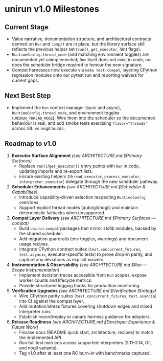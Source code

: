 # unirun v1.0 Milestones

## Current Stage
- Value narrative, documentation structure, and architectural contracts centred on `Run` and `compat` are in place, but the library surface still reflects the previous helper set (`run()`, `get_executor`, hint flags).
- `RuntimeConfig.thread_mode` (and matching environment toggles) are documented yet unimplemented; `Run` itself does not exist in code, nor does the scheduler bridge required to honour the new signature.
- Compat harnesses now execute via `make test-compat`, layering CPython regression modules onto our pytest run and reporting waivers for current gaps.

## Next Best Step
- Implement the `Run` context manager (sync and async), `RuntimeConfig.thread_mode`, and environment toggles (`UNIRUN_THREAD_MODE`). Wire them into the scheduler so the documented behaviour is real, and add smoke tests exercising `flavor="threads"` across GIL vs nogil builds.

## Roadmap to v1.0
1. **Executor Surface Alignment** *(see ARCHITECTURE.md §Primary Surfaces)*
   - Replace `run()`/`get_executor()` entry points with `Run` in code, updating imports and re-export lists.
   - Ensure existing helpers (`thread_executor`, `process_executor`, `interpreter_executor`) delegate through the new scheduler pathway.
2. **Scheduler Enhancements** *(see ARCHITECTURE.md §Scheduler & Capabilities)*
   - Introduce capability-driven selection respecting `RuntimeConfig` overrides.
   - Support explicit thread modes (auto/gil/nogil) and maintain deterministic fallbacks when unsupported.
3. **Compat Layer Delivery** *(see ARCHITECTURE.md §Primary Surfaces — compat)*
   - Build `unirun.compat` packages that mirror stdlib modules, backed by the shared scheduler.
   - Add migration guardrails (env toggles, warnings) and document usage recipes.
   - Integrate CPython contract suites (`test.concurrent_futures`, `test.asyncio`, executor-specific tests) to prove drop-in parity, and capture any deviations as explicit waivers.
4. **Instrumentation & Observability** *(see ARCHITECTURE.md §Run — Scope Instrumentation)*
   - Implement decision traces accessible from `Run` scopes; expose worker counts and lifecycle metrics.
   - Provide structured logging hooks for production monitoring.
5. **Verification Upgrades** *(see ARCHITECTURE.md §Verification Strategy)*
   - Wire CPython parity suites (`test.concurrent_futures`, `test.asyncio`) into CI against the compat layer.
   - Add mutation/stress fixtures covering shutdown edges and mixed interpreter runs.
   - Establish record/replay or canary harness guidance for adopters.
6. **Release Readiness** *(see ARCHITECTURE.md §Developer Experience & Future Work)*
   - Finalise docs (README quick start, architecture, recipes) to match the implemented API.
   - Run full test matrices across supported interpreters (3.11–3.14, GIL and nogil variants).
   - Tag v1.0 after at least one RC burn-in with benchmarks captured.
